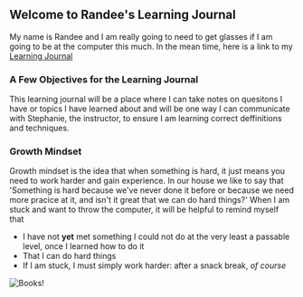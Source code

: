 ## Welcome to Randee's Learning Journal 

My name is Randee and I am really going to need to get glasses if I am going to be at the computer this much. In the mean time, here is a link to my [Learning Journal](https://randeeorion.github.io/Learning-Journal/)
### A Few Objectives for the Learning Journal
This learning journal will be a place where I can take notes on quesitons I have or topics I have learned about and will be one way I can communicate with Stephanie, the instructor, to ensure I am learning correct deffinitions and techniques.
### Growth Mindset
Growth mindset is the idea that when something is hard, it just means you need to work harder and gain experience. In our house we like to say that 'Something is hard because we've never done it before or because we need more pracice at it, and isn't it great that we can do hard things?'
When I am stuck and want to throw the computer, it will be helpful to remind myself that 
- I have not **yet** met something I could not do at the very least a passable level, once I learned how to do it 
- That I can do hard things 
- If I am stuck, I must simply work harder: after a snack break, _of course_

![Books!](radbooks.jpg)
